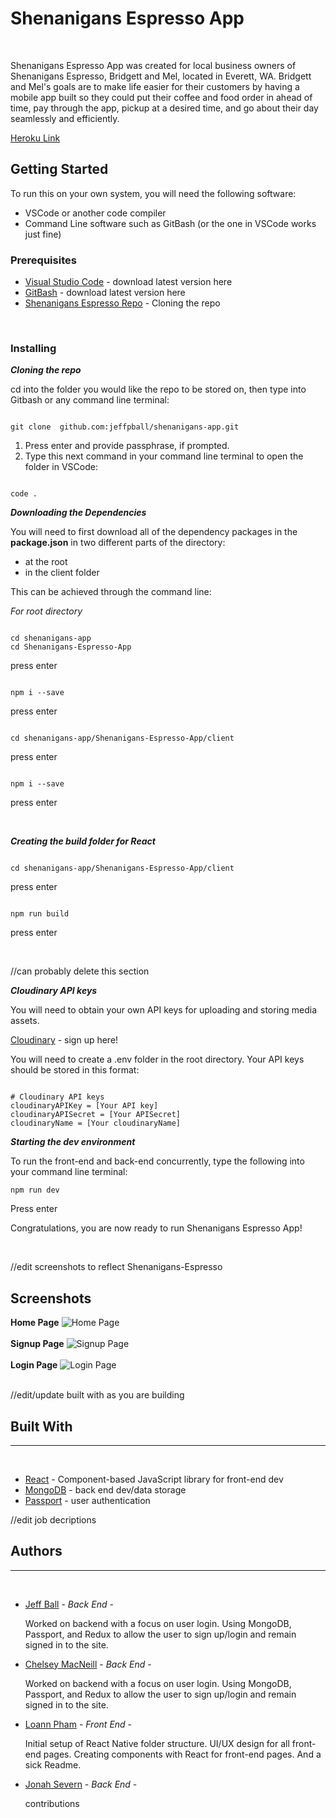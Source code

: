 # **Shenanigans Espresso App**

<br>
<p>Shenanigans Espresso App was created for local business owners of Shenanigans Espresso, Bridgett and Mel, located in Everett, WA. Bridgett and Mel's goals are to make life easier for their customers by having a mobile app built so they could put their coffee and food order in ahead of time, pay through the app, pickup at a desired time, and go about their day seamlessly and efficiently.</p>

[Heroku Link](https://https://shenanigans-espresso-app.herokuapp.com/ "Shenanigans-Espresso-App - Heroku")

## Getting Started

<p>To run this on your own system, you will need the following software:</p>

- VSCode or another code compiler
- Command Line software such as GitBash (or the one in VSCode works just fine)

### Prerequisites

- [Visual Studio Code](https://code.visualstudio.com/download "VSCode") - download latest version here
- [GitBash](https://git-scm.com/downloads "GitBash") - download latest version here
- [Shenanigans Espresso Repo]( github.com:jeffpball/shenanigans-app.git "Shenanigans Espresso") - Cloning the repo

<br>

### Installing

**_Cloning the repo_**

<p>cd into the folder you would like the repo to be stored on, then type into Gitbash or any command line terminal: </p>

```

git clone  github.com:jeffpball/shenanigans-app.git

```

1. Press enter and provide passphrase, if prompted.
1. Type this next command in your command line terminal to open the folder in VSCode:

```

code .

```

**_Downloading the Dependencies_**

<p>You will need to first download all of the dependency packages in the <strong>package.json</strong> in two different parts of the directory:</p>

- at the root
- in the client folder

<p>This can be achieved through the command line:</p>

_For root directory_

```

cd shenanigans-app 
cd Shenanigans-Espresso-App

```

<p> press enter</p>

```

npm i --save

```

<p> press enter</p>

```

cd shenanigans-app/Shenanigans-Espresso-App/client

```

<p> press enter</p>

```

npm i --save

```

<p> press enter</p>
<br>

**_Creating the build folder for React_**

```

cd shenanigans-app/Shenanigans-Espresso-App/client

```

<p> press enter</p>

```

npm run build

```

<p> press enter</p>
<br>

//can probably delete this section

**_Cloudinary API keys_**

<p> You will need to obtain your own API keys for uploading and storing media assets.</p>

[Cloudinary](https://cloudinary.com/users/register/free "Cloudinary API") - sign up here!

 <p>You will need to create a .env folder in the root directory. Your API keys should be stored in this format:</p>

```

# Cloudinary API keys
cloudinaryAPIKey = [Your API key]
cloudinaryAPISecret = [Your APISecret]
cloudinaryName = [Your cloudinaryName]

```

**_Starting the dev environment_**

<p>To run the front-end and back-end concurrently, type the following into your command line terminal: </p>

```
npm run dev
```

<p>Press enter</p>
<p>Congratulations, you are now ready to run Shenanigans Espresso App!</p>
<br>

//edit screenshots to reflect Shenanigans-Espresso
## Screenshots

**Home Page**
![Home Page](client/public/images/home_page_final.png)
<br>
<br>
**Signup Page**
![Signup Page](client/public/images/signup_page_final.png)
<br>
<br>
**Login Page**
![Login Page](client/public/images/login_page_final.png)
<br>
<br>

//edit/update built with as you are building
## Built With

<hr><br>

- [React](https://reactjs.org/ "React") - Component-based JavaScript library for front-end dev
- [MongoDB](https://www.mongodb.com/ "MongoDB") - back end dev/data storage
- [Passport](https://www.npmjs.com/package/passport "Google") - user authentication
  <br>

//edit job decriptions
## Authors

<hr><br>

- [Jeff Ball](https://github.com/jeffpball) - _Back End_ - <p>Worked on backend with a focus on user login. Using MongoDB, Passport, and Redux to allow the user to sign up/login and remain signed in to the site.</p>

- [Chelsey MacNeill](https://github.com/chelseymacneill) - _Back End_ - <p>Worked on backend with a focus on user login. Using MongoDB, Passport, and Redux to allow the user to sign up/login and remain signed in to the site.</p>

- [Loann Pham](https://github.com/loannpham87) - _Front End_ - <p>Initial setup of React Native folder structure. UI/UX design for all front-end pages. Creating components with React for front-end pages. And a sick Readme.</p>

- [Jonah Severn](https://github.com/jsevern94) - _Back End_ - <p>contributions</p>


